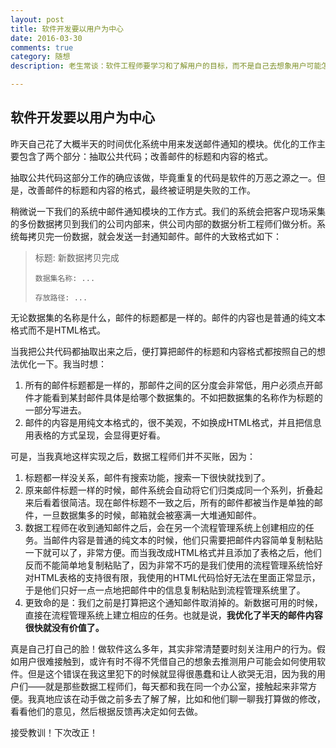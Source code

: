 ```yaml
---
layout: post
title: 软件开发要以用户为中心
date: 2016-03-30
comments: true
category: 随想
description: 老生常谈：软件工程师要学习和了解用户的目标，而不是自己去想象用户可能怎么使用。

---
```


## 软件开发要以用户为中心

昨天自己花了大概半天的时间优化系统中用来发送邮件通知的模块。优化的工作主要包含了两个部分：抽取公共代码；改善邮件的标题和内容的格式。

抽取公共代码这部分工作的确应该做，毕竟重复的代码是软件的万恶之源之一。但是，改善邮件的标题和内容的格式，最终被证明是失败的工作。

稍微说一下我们的系统中邮件通知模块的工作方式。我们的系统会把客户现场采集的多份数据拷贝到我们的公司内部来，供公司内部的数据分析工程师们做分析。系统每拷贝完一份数据，就会发送一封通知邮件。邮件的大致格式如下：

> 标题: 新数据拷贝完成
>
>     数据集名称: ...
>     
>     存放路径: ...

无论数据集的名称是什么，邮件的标题都是一样的。邮件的内容也是普通的纯文本格式而不是HTML格式。

当我把公共代码都抽取出来之后，便打算把邮件的标题和内容格式都按照自己的想法优化一下。我当时想：

1. 所有的邮件标题都是一样的，那邮件之间的区分度会非常低，用户必须点开邮件才能看到某封邮件具体是给哪个数据集的。不如把数据集的名称作为标题的一部分写进去。
2. 邮件的内容是用纯文本格式的，很不美观，不如换成HTML格式，并且把信息用表格的方式呈现，会显得更好看。

可是，当我真地这样实现之后，数据工程师们并不买账，因为：

1. 标题都一样没关系，邮件有搜索功能，搜索一下很快就找到了。
2. 原来邮件标题一样的时候，邮件系统会自动将它们归类成同一个系列，折叠起来后看着很简洁。现在邮件标题不一致之后，所有的邮件都被当作是单独的邮件，一旦数据集多的时候，邮箱就会被塞满一大堆通知邮件。
3. 数据工程师在收到通知邮件之后，会在另一个流程管理系统上创建相应的任务。当邮件内容是普通的纯文本的时候，他们只需要把邮件内容简单复制粘贴一下就可以了，非常方便。而当我改成HTML格式并且添加了表格之后，他们反而不能简单地复制粘贴了，因为非常不巧的是我们使用的流程管理系统恰好对HTML表格的支持很有限，我使用的HTML代码恰好无法在里面正常显示，于是他们只好一点一点地把邮件中的信息复制粘贴到流程管理系统里了。
4. 更致命的是：我们之前是打算把这个通知邮件取消掉的。新数据可用的时候，直接在流程管理系统上建立相应的任务。也就是说，**我优化了半天的邮件内容很快就没有价值了。**

真是自己打自己的脸！做软件这么多年，其实非常清楚要时刻关注用户的行为。假如用户很难接触到，或许有时不得不凭借自己的想象去推测用户可能会如何使用软件。但是这个错误在我这里犯下的时候就显得很愚蠢和让人欲哭无泪，因为我的用户们——就是那些数据工程师们，每天都和我在同一个办公室，接触起来非常方便。我真地应该在动手做之前多去了解了解，比如和他们聊一聊我打算做的修改，看看他们的意见，然后根据反馈再决定如何去做。

接受教训！下次改正！

